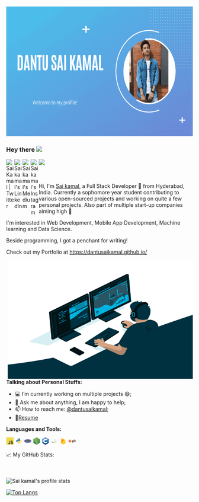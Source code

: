  <p align="center">
   <img alt="GIF" src="https://github.com/Dantusaikamal/Dantusaikamal/blob/main/dantusaikamal.gif?raw=true" width="650" height="350" />
   </p>

### Hey there <img src="https://media.giphy.com/media/hvRJCLFzcasrR4ia7z/giphy.gif" width="25px">

<a href="https://twitter.com/Sai44102511">
  <img align="left" alt="Sai Kamal | Twitter" width="22px" src="https://cdn.jsdelivr.net/npm/simple-icons@v3/icons/twitter.svg" />
</a>
<a href="https://www.linkedin.com/in/dantu-sai-kamal/">
  <img align="left" alt="Sai kamal's LinkedIn" width="22px" src="https://cdn.jsdelivr.net/npm/simple-icons@v3/icons/linkedin.svg" />
</a>
<a href="https://dantusaikamal.medium.com/">
  <img align="left" alt="Sai kamal's Medium" width="22px" src="https://cdn.jsdelivr.net/npm/simple-icons@v3/icons/medium.svg" />
</a>
<a href="https://www.instagram.com/sai_kamal7//">
  <img align="left" alt="Sai kamal's Instagram" width="22px" src="https://cdn.jsdelivr.net/npm/simple-icons@v3/icons/instagram.svg" />
</a>


![](https://visitor-badge.glitch.me/badge?page_id=dantusaikamal.Dantusaikamal)

<br />

Hi, I'm [Sai kamal](https://www.linkedin.com/in/dantu-sai-kamal/), a Full Stack Developer 🚀 from Hyderabad, India. 
Currently a sophomore year student contributing to various open-sourced projects and working on quite a few personal projects. Also part of multiple start-up companies aiming high 🌟

I'm interested in Web Development, Mobile App Development, Machine learning and Data Science.

Beside programming, I got a penchant for writing!

Check out my Portfolio at https://dantusaikamal.github.io/

  <img align="right" alt="GIF" src="https://github.com/Dantusaikamal/Dantusaikamal/blob/main/code.gif?raw=true" width="500" height="320" />
  
**Talking about Personal Stuffs:**

- 💻 I’m currently working on multiple projects :smile:;
- 💬 Ask me about anything, I am happy to help;
- 📫 How to reach me: [@dantusaikamal](https://www.linkedin.com/in/dantu-sai-kamal/);
- 📝[Resume](https://drive.google.com/file/d/1q-8por9VsUCihorCUK05Yx9DU_tmOiAW/view?usp=sharing)

**Languages and Tools:**  

<code><img height="20" src="https://raw.githubusercontent.com/github/explore/80688e429a7d4ef2fca1e82350fe8e3517d3494d/topics/javascript/javascript.png"></code>
<code><img height="20" src="https://raw.githubusercontent.com/github/explore/80688e429a7d4ef2fca1e82350fe8e3517d3494d/topics/python/python.png"></code>
<code><img height="20" src="https://raw.githubusercontent.com/github/explore/80688e429a7d4ef2fca1e82350fe8e3517d3494d/topics/php/php.png"></code>
<code><img height="20" src="https://raw.githubusercontent.com/github/explore/80688e429a7d4ef2fca1e82350fe8e3517d3494d/topics/nodejs/nodejs.png"></code>
<code><img height="20" src="https://raw.githubusercontent.com/github/explore/80688e429a7d4ef2fca1e82350fe8e3517d3494d/topics/cpp/cpp.png"></code>
<code><img height="20" src="https://raw.githubusercontent.com/github/explore/80688e429a7d4ef2fca1e82350fe8e3517d3494d/topics/mysql/mysql.png"></code>
<code><img height="20" src="https://raw.githubusercontent.com/github/explore/80688e429a7d4ef2fca1e82350fe8e3517d3494d/topics/firebase/firebase.png"></code>
<code><img height="20" src="https://raw.githubusercontent.com/github/explore/80688e429a7d4ef2fca1e82350fe8e3517d3494d/topics/git/git.png"></code>


<summary>📈 My GitHub Stats: </summary>
<br>
<br>
<p align="left"> <img align="left" alt="Sai kamal's profile stats" src="https://github-readme-stats.vercel.app/api?username=dantusaikamal&show_icons=true&theme=gotham" alt="dantusaikamal" />

<br>
  
  [![Top Langs](https://github-readme-stats.vercel.app/api/top-langs/?username=dantusaikamal&layout=compact)](https://github.com/dantusaikamal/github-readme-stats)
